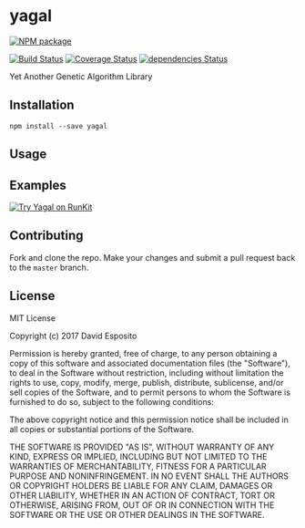 # yagal

[![NPM package](https://nodei.co/npm/yagal.png)](https://www.npmjs.com/package/yagal)

[![Build Status](https://travis-ci.org/de314/yagal.svg?branch=master)](https://travis-ci.org/de314/yagal)
[![Coverage Status](https://coveralls.io/repos/github/de314/yagal/badge.svg?branch=master)](https://coveralls.io/github/de314/yagal?branch=master)
[![dependencies Status](https://david-dm.org/de314/generator-create-npm-package/status.svg)](https://david-dm.org/de314/generator-create-npm-package)

Yet Another Genetic Algorithm Library

## Installation

`npm install --save yagal`

## Usage

## Examples

[![Try Yagal on RunKit](https://badge.runkitcdn.com/Yagal.svg)](https://npm.runkit.com/yagal)

## Contributing

Fork and clone the repo. Make your changes and submit a pull request back to the `master` branch.

## License

MIT License

Copyright (c) 2017 David Esposito

Permission is hereby granted, free of charge, to any person obtaining a copy of this software and
associated documentation files (the "Software"), to deal in the Software without restriction,
including without limitation the rights to use, copy, modify, merge, publish, distribute,
sublicense, and/or sell copies of the Software, and to permit persons to whom the Software is
furnished to do so, subject to the following conditions:

The above copyright notice and this permission notice shall be included in all copies or substantial
portions of the Software.

THE SOFTWARE IS PROVIDED "AS IS", WITHOUT WARRANTY OF ANY KIND, EXPRESS OR IMPLIED, INCLUDING BUT
NOT LIMITED TO THE WARRANTIES OF MERCHANTABILITY, FITNESS FOR A PARTICULAR PURPOSE AND
NONINFRINGEMENT. IN NO EVENT SHALL THE AUTHORS OR COPYRIGHT HOLDERS BE LIABLE FOR ANY CLAIM, DAMAGES
OR OTHER LIABILITY, WHETHER IN AN ACTION OF CONTRACT, TORT OR OTHERWISE, ARISING FROM, OUT OF OR IN
CONNECTION WITH THE SOFTWARE OR THE USE OR OTHER DEALINGS IN THE SOFTWARE.
